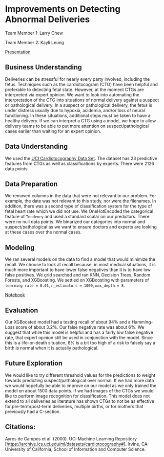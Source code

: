 # Improvements on Detecting Abnormal Deliveries

Team Member 1: Larry Chew

Team Member 2: Kayli Leung

[Presentation](https://docs.google.com/presentation/d/13xDg4bP4t6J1Iv43hvZ-Bq4sVGZcFJ31_uFCNUev_lI/edit?usp=sharing)

## Business Understanding

Deliveries can be stressful for nearly every party involved, including the fetus. Techniques such as the cardiotocogram (CTG) have been helpful and preferable to detecting fetal state. However, at the moment CTGs are interpreted via expert opinion. We want to look into automating the interpretation of the CTG into situations of normal delivery against a suspect or pathological delivery. In a suspect or pathological delivery, the fetus is under distress usually due to hypoxia, acidemia, and/or loss of neural functioning. In these situations, additional steps must be taken to have a healthy delivery. If we can interpret a CTG using a model, we hope to allow delivery teams to be able to put more attention on suspect/pathological cases earlier than waiting for an expert opinion.

## Data Understanding

We used the [UCI Cardiotocography Data Set](https://archive.ics.uci.edu/ml/datasets/cardiotocography#). The dataset has 23 predictive features from CTGs as well as classifications by experts. There were 2126 data points. 

## Data Preparation

We removed columns in the data that were not relevant to our problem. For example, the date was not relevant to this study, nor were the filenames. In addition, there was a second type of classification system for the type of fetal heart rate which we did not use. We OneHotEncoded the categorical feature of `Tendency` and used a standard scalar on our predictors. There were no null data points. We binarized our categories into normal and suspect/pathological as we want to ensure doctors and experts are looking at these cases over the normal cases.

## Modeling

We ran several models on the data to find a model that would minimize the recall. We choose to look at recall because, in most medical situations, it is much more important to have lower false negatives than it is to have low false positives. We grid searched and ran KNN, Decision Trees, Random Forests, and XGBoosting. We settled on XGBoosting with parameters of `learning rate = 0.01`, `n_estimators = 1000`, `max_depth = 8`.

[Notebook](CTG_classification_models.ipynb)

## Evaluation

Our XGBoosted model had a testing recall of about 94% and a Hamming-Loss score of about 3.2%. Our false negative rate was about 6%. We suggest that while this model is helpful and has a fairly low false negative rate, that expert opinion still be used in conjunction with the model. Since this is a life-or-death situation, 6% is a bit too high of a risk to falsely say a birth is normal when it is actually pathological. 

## Future Exploration

We would like to try different threshold values for the predictions to weight towards predicting suspect/pathological over normal. If we had more data we would hopefully be able to improve on our model as we only trained the model on about 1500 data points. If we had images of the CTGs we would like to perform image recognition for classification. This model does not extend to all deliveries as literature has shown CTGs to not be as effective for pre-term/post-term deliveries, multiple births, or for mothers that previously had a C-section.

## Citations:
Ayres de Campos et al. (2000). UCI Machine Learning Repository [https://archive.ics.uci.edu/ml/datasets/cardiotocography#]. Irvine, CA: University of California, School of Information and Computer Science.

